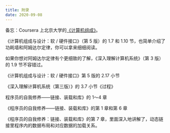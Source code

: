 ```yaml
---
title: 附录
date: 2020-09-08
---
```






备忘：Coursera 上北京大学的[《计算机组成》](https://www.coursera.org/learn/jisuanji-zucheng)。

《计算机组成与设计：软 / 硬件接口》（第 5 版）的 1.7 和 1.10 节，也简单介绍了功耗墙和阿姆达尔定律，你可以拿来细细阅读。

如果你想对阿姆达尔定律有个更细致的了解，《深入理解计算机系统》（第 3 版）的 1.9 节不容错过。

《计算机组成与设计：软 / 硬件接口》第 5 版的 2.17 小节

《深入理解计算机系统（第三版）》的 3.7 小节《过程》

程序员的自我修养——链接、装载和库》的 1～4 章

《程序员的自我修养——链接、装载和库》的第 1 章和第 6 章

《程序员的自我修养：链接、装载和库》的第 7 章，里面深入地讲解了，动态链接里程序内的数据布局和对应数据的加载关系。